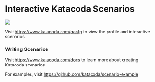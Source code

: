 # Interactive Katacoda Scenarios

[![](http://shields.katacoda.com/katacoda/gaofp/count.svg)](https://www.katacoda.com/gaofp "Get your profile on Katacoda.com")

Visit https://www.katacoda.com/gaofp to view the profile and interactive scenarios

### Writing Scenarios
Visit https://www.katacoda.com/docs to learn more about creating Katacoda scenarios

For examples, visit https://github.com/katacoda/scenario-example
